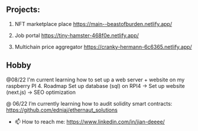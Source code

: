 <!--
**edniaj/edniaj** is a ✨ _special_ ✨ repository because its `README.md` (this file) appears on your GitHub profile.
-->


## Projects:
1. NFT marketplace 
place https://main--beastofburden.netlify.app/

2. Job portal 
https://tiny-hamster-468f0e.netlify.app/

3. Multichain price aggregator 
https://cranky-hermann-6c6365.netlify.app/

## Hobby
@08/22
I'm current learning how to set up a web server + website on my raspberry PI 4.
Roadmap
Set up database (sql) on RPI4 -> Set up website (next.js) -> SEO optimization 

@ 06/22
I’m currently learning how to audit solidity smart contracts: https://github.com/edniaj/ethernaut_solutions

- 📫 How to reach me: https://www.linkedin.com/in/jian-deeee/


